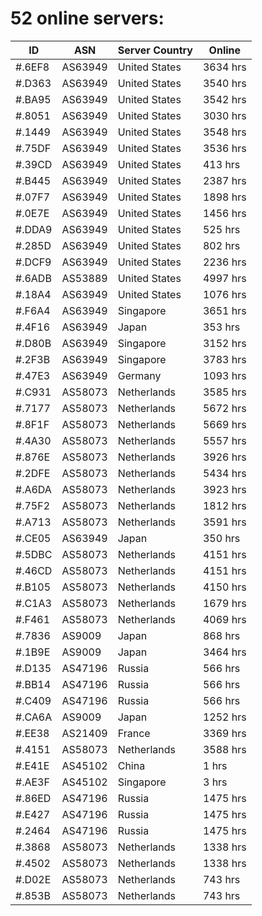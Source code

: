 # 52 online servers:

| ID | ASN | Server Country | Online |
| ------ | ------ | ------ | ------ |
| #.6EF8 | AS63949 | United States | 3634 hrs |
| #.D363 | AS63949 | United States | 3540 hrs |
| #.BA95 | AS63949 | United States | 3542 hrs |
| #.8051 | AS63949 | United States | 3030 hrs |
| #.1449 | AS63949 | United States | 3548 hrs |
| #.75DF | AS63949 | United States | 3536 hrs |
| #.39CD | AS63949 | United States | 413 hrs |
| #.B445 | AS63949 | United States | 2387 hrs |
| #.07F7 | AS63949 | United States | 1898 hrs |
| #.0E7E | AS63949 | United States | 1456 hrs |
| #.DDA9 | AS63949 | United States | 525 hrs |
| #.285D | AS63949 | United States | 802 hrs |
| #.DCF9 | AS63949 | United States | 2236 hrs |
| #.6ADB | AS53889 | United States | 4997 hrs |
| #.18A4 | AS63949 | United States | 1076 hrs |
| #.F6A4 | AS63949 | Singapore | 3651 hrs |
| #.4F16 | AS63949 | Japan | 353 hrs |
| #.D80B | AS63949 | Singapore | 3152 hrs |
| #.2F3B | AS63949 | Singapore | 3783 hrs |
| #.47E3 | AS63949 | Germany | 1093 hrs |
| #.C931 | AS58073 | Netherlands | 3585 hrs |
| #.7177 | AS58073 | Netherlands | 5672 hrs |
| #.8F1F | AS58073 | Netherlands | 5669 hrs |
| #.4A30 | AS58073 | Netherlands | 5557 hrs |
| #.876E | AS58073 | Netherlands | 3926 hrs |
| #.2DFE | AS58073 | Netherlands | 5434 hrs |
| #.A6DA | AS58073 | Netherlands | 3923 hrs |
| #.75F2 | AS58073 | Netherlands | 1812 hrs |
| #.A713 | AS58073 | Netherlands | 3591 hrs |
| #.CE05 | AS63949 | Japan | 350 hrs |
| #.5DBC | AS58073 | Netherlands | 4151 hrs |
| #.46CD | AS58073 | Netherlands | 4151 hrs |
| #.B105 | AS58073 | Netherlands | 4150 hrs |
| #.C1A3 | AS58073 | Netherlands | 1679 hrs |
| #.F461 | AS58073 | Netherlands | 4069 hrs |
| #.7836 | AS9009 | Japan | 868 hrs |
| #.1B9E | AS9009 | Japan | 3464 hrs |
| #.D135 | AS47196 | Russia | 566 hrs |
| #.BB14 | AS47196 | Russia | 566 hrs |
| #.C409 | AS47196 | Russia | 566 hrs |
| #.CA6A | AS9009 | Japan | 1252 hrs |
| #.EE38 | AS21409 | France | 3369 hrs |
| #.4151 | AS58073 | Netherlands | 3588 hrs |
| #.E41E | AS45102 | China | 1 hrs |
| #.AE3F | AS45102 | Singapore | 3 hrs |
| #.86ED | AS47196 | Russia | 1475 hrs |
| #.E427 | AS47196 | Russia | 1475 hrs |
| #.2464 | AS47196 | Russia | 1475 hrs |
| #.3868 | AS58073 | Netherlands | 1338 hrs |
| #.4502 | AS58073 | Netherlands | 1338 hrs |
| #.D02E | AS58073 | Netherlands | 743 hrs |
| #.853B | AS58073 | Netherlands | 743 hrs |

